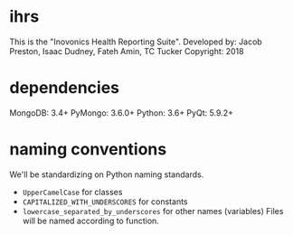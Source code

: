 # ihrs
This is the "Inovonics Health Reporting Suite".
Developed by: Jacob Preston, Isaac Dudney, Fateh Amin, TC Tucker
Copyright: 2018

# dependencies
  MongoDB:  3.4+
  PyMongo:  3.6.0+
  Python:   3.6+
  PyQt:     5.9.2+

# naming conventions
We'll be standardizing on Python naming standards.
* `UpperCamelCase` for classes
* `CAPITALIZED_WITH_UNDERSCORES` for constants
* `lowercase_separated_by_underscores` for other names (variables)
Files will be named according to function.
